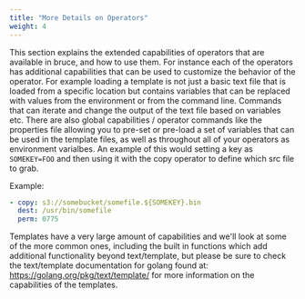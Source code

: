 ```yaml
---
title: "More Details on Operators"
weight: 4
---
```

This section explains the extended capabilities of operators that are available in bruce, and how to use them.  For instance each of the operators has additional capabilities that can be used to customize the behavior of the operator.  For example loading a template is not just a basic text file that is loaded from a specific location but contains variables that can be replaced with values from the environment or from the command line.  Commands that can iterate and change the output of the text file based on variables etc.  There are also global capabilities / operator commands like the properties file allowing you to pre-set or pre-load a set of variables that can be used in the template files, as well as throughout all of your operators as environment varialbes.  An example of this would setting a key as `SOMEKEY=FOO` and then using it with the copy operator to define which src file to grab.

Example:
```yaml
- copy: s3://somebucket/somefile.${SOMEKEY}.bin
  dest: /usr/bin/somefile
  perm: 0775
```

Templates have a very large amount of capabilities and we'll look at some of the more common ones, including the built in functions which add additional functionality beyond text/template, but please be sure to check the text/template documentation for golang found at: https://golang.org/pkg/text/template/ for more information on the capabilities of the templates.  